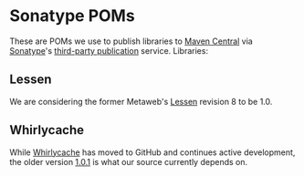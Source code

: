 # Sonatype POMs

These are POMs we use to publish libraries to [Maven Central][3] via
[Sonatype][1]'s [third-party publication][2] service.  Libraries:

## Lessen

We are considering the former Metaweb's [Lessen][4] revision 8 to be 1.0.

## Whirlycache

While [Whirlycache][5] has moved to GitHub and continues active development,
the older version [1.0.1][6] is what our source currently depends on.

[1]: http://nexus.sonatype.org/oss-repository-hosting.html
[2]: https://docs.sonatype.org/display/Repository/Uploading+3rd-party+Artifacts+to+Maven+Central
[3]: http://repo1.maven.org/maven2/
[4]: https://code.google.com/p/lessen/
[5]: https://github.com/whirlycott/Whirlycache
[6]: http://java.net/projects/whirlycache/sources/svn/show/tags/RELEASE_1_0_1?rev=184
